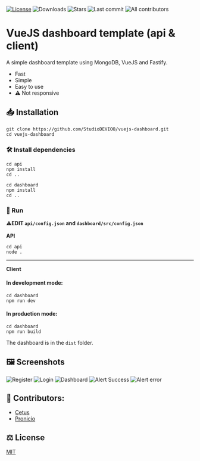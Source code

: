 [![License](https://img.shields.io/github/license/StudioDEVIOO/vuejs-dashboard)](https://github.com/StudioDEVIOO/vuejs-dashboard/blob/main/LICENSE)
![Downloads](https://img.shields.io/github/downloads/StudioDEVIOO/vuejs-dashboard/total)
![Stars](https://img.shields.io/github/stars/StudioDEVIOO/vuejs-dashboard)
![Last commit](https://img.shields.io/github/last-commit/StudioDEVIOO/vuejs-dashboard)
![All contributors](https://img.shields.io/github/contributors/StudioDEVIOO/vuejs-dashboard)
#  VueJS dashboard template (api & client)
A simple dashboard template using MongoDB, VueJS and Fastify.
- Fast
- Simple
- Easy to use
- ⚠️ Not responsive
## 📥 Installation
```
git clone https://github.com/StudioDEVIOO/vuejs-dashboard.git
cd vuejs-dashboard
```
### 🛠️ Install dependencies
```
cd api
npm install
cd ..
```
```
cd dashboard
npm install
cd ..
```
### 🚀 Run
⚠️**EDIT `api/config.json` and `dashboard/src/config.json`**<br><br>
**API**
```
cd api
node .
```
<hr style="border:none;border-bottom: 1px gray solid">

**Client**<br>
#### In development mode:
```
cd dashboard
npm run dev
```
#### In production mode:
```
cd dashboard
npm run build
```
The dashboard is in the `dist` folder.
## 🖼️ Screenshots
![Register](https://i.imgur.com/MElsVgq.png)
![Login](https://i.imgur.com/GcYMr2E.png)
![Dashboard](https://i.imgur.com/dVtnfhV.png)
![Alert Success](https://i.imgur.com/nC6nhXl.png)
![Alert error](https://i.imgur.com/5NHu8Dt.png)
## 👥 Contributors:
- [Cetus](https://github.com/dev-cetus)
- [Pronicio](https://github.com/Pronicio)

## ⚖️ License
[MIT](https://github.com/StudioDEVIOO/vuejs-dashboard/blob/main/LICENSE)